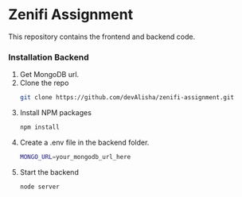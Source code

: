 # Zenifi Assignment 

This repository contains the frontend and backend code.

### Installation Backend

1. Get MongoDB url.
2. Clone the repo
   ```sh
   git clone https://github.com/devAlisha/zenifi-assignment.git
   ```
3. Install NPM packages
   ```sh
   npm install
   ```
4. Create a .env file in the backend folder.
   ```sh
   MONGO_URL=your_mongodb_url_here
   ```
5. Start the backend
   ```sh
   node server
   ```

